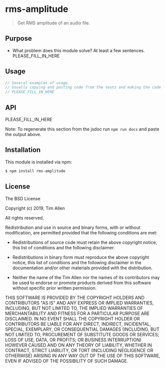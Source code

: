 # rms-amplitude

> Get RMS amplitude of an audio file.

## Purpose
- What problem does this module solve? At least a few sentences.
PLEASE_FILL_IN_HERE

## Usage

```js
// Several examples of usage.
// Usually copying and pasting code from the tests and making the code standalone suffices.
// PLEASE_FILL_IN_HERE
```

## API

PLEASE_FILL_IN_HERE

Note: To regenerate this section from the jsdoc run `npm run docs` and paste
the output above.

## Installation

This module is installed via npm:

``` bash
$ npm install rms-amplitude
```
## License

The BSD License

Copyright (c) 2019, Tim Allen

All rights reserved.

Redistribution and use in source and binary forms, with or without modification,
are permitted provided that the following conditions are met:

* Redistributions of source code must retain the above copyright notice, this
  list of conditions and the following disclaimer.

* Redistributions in binary form must reproduce the above copyright notice, this
  list of conditions and the following disclaimer in the documentation and/or
  other materials provided with the distribution.

* Neither the name of the Tim Allen nor the names of its
  contributors may be used to endorse or promote products derived from
  this software without specific prior written permission.

THIS SOFTWARE IS PROVIDED BY THE COPYRIGHT HOLDERS AND CONTRIBUTORS "AS IS" AND
ANY EXPRESS OR IMPLIED WARRANTIES, INCLUDING, BUT NOT LIMITED TO, THE IMPLIED
WARRANTIES OF MERCHANTABILITY AND FITNESS FOR A PARTICULAR PURPOSE ARE
DISCLAIMED. IN NO EVENT SHALL THE COPYRIGHT HOLDER OR CONTRIBUTORS BE LIABLE FOR
ANY DIRECT, INDIRECT, INCIDENTAL, SPECIAL, EXEMPLARY, OR CONSEQUENTIAL DAMAGES
(INCLUDING, BUT NOT LIMITED TO, PROCUREMENT OF SUBSTITUTE GOODS OR SERVICES;
LOSS OF USE, DATA, OR PROFITS; OR BUSINESS INTERRUPTION) HOWEVER CAUSED AND ON
ANY THEORY OF LIABILITY, WHETHER IN CONTRACT, STRICT LIABILITY, OR TORT
(INCLUDING NEGLIGENCE OR OTHERWISE) ARISING IN ANY WAY OUT OF THE USE OF THIS
SOFTWARE, EVEN IF ADVISED OF THE POSSIBILITY OF SUCH DAMAGE.

